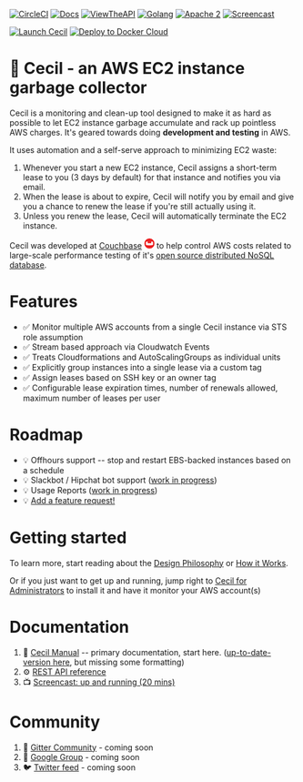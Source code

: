 [![CircleCI](https://circleci.com/gh/tleyden/cecil.svg?style=svg&circle-token=95a33d3c7729a0423eb4acdf306a8ebf398647d3)](https://circleci.com/gh/tleyden/cecil) [![Docs](https://img.shields.io/badge/Docs-latest-brightgreen.svg)](http://tleyden-misc.s3.amazonaws.com/cecil/index.html) [![ViewTheAPI](https://img.shields.io/badge/REST%20API-latest-brightgreen.svg)](http://cecil-assets.s3-website-us-east-1.amazonaws.com/swagger/)  [![Golang](https://img.shields.io/badge/Go-1.8-blue.svg)](https://golang.org/) [![Apache 2](https://img.shields.io/badge/license-Apache%202-blue.svg )](https://www.apache.org/licenses/LICENSE-2.0) [![Screencast](https://img.shields.io/badge/screencast-20mins-yellow.svg )](http://tleyden-misc.s3.amazonaws.com/cecil/CecilScreencastHD.mp4) 

[![Launch Cecil](https://s3.amazonaws.com/cloudformation-examples/cloudformation-launch-stack.png)](https://console.aws.amazon.com/cloudformation/home?region=us-east-1#/stacks/new?stackName=CecilRootStack&templateURL=http://tleyden-misc.s3.amazonaws.com/cecil/cecil-root.template) [![Deploy to Docker Cloud](https://files.cloud.docker.com/images/deploy-to-dockercloud.svg)](https://cloud.docker.com/stack/deploy/?repo=https://github.com/tleyden/cecil) 


# 🤖 Cecil - an AWS EC2 instance garbage collector

Cecil is a monitoring and clean-up tool designed to make it as hard as possible to let EC2 instance garbage accumulate and rack up pointless AWS charges.  It's geared towards doing **development and testing** in AWS.

It uses automation and a self-serve approach to minimizing EC2 waste:

1. Whenever you start a new EC2 instance, Cecil assigns a short-term lease to you (3 days by default) for that instance and notifies you via email.
1. When the lease is about to expire, Cecil will notify you by email and give you a chance to renew the lease if you're still actually using it.
1. Unless you renew the lease, Cecil will automatically terminate the EC2 instance.

Cecil was developed at [Couchbase](http://www.couchbase.com) [![Couchbase](docs/images/couchbase.png)](http://www.couchbase.com) to help control AWS costs related to large-scale performance testing of it's [open source distributed NoSQL database](https://developer.couchbase.com/documentation/server/current/architecture/architecture-intro.html).


# Features

* ✅ Monitor multiple AWS accounts from a single Cecil instance via STS role assumption
* ✅ Stream based approach via Cloudwatch Events
* ✅ Treats Cloudformations and AutoScalingGroups as individual units
* ✅ Explicitly group instances into a single lease via a custom tag
* ✅ Assign leases based on SSH key or an owner tag
* ✅ Configurable lease expiration times, number of renewals allowed, maximum number of leases per user

# Roadmap

* 💡 Offhours support -- stop and restart EBS-backed instances based on a schedule
* 💡 Slackbot / Hipchat bot support ([work in progress](https://github.com/tleyden/cecil/blob/master/docs/index.asciidoc#slack-integration))
* 💡 Usage Reports ([work in progress](https://github.com/tleyden/cecil/issues/122)) 
* 💡 [Add a feature request!](https://github.com/tleyden/cecil/issues/new)

# Getting started

To learn more, start reading about the [Design Philosophy](http://tleyden-misc.s3.amazonaws.com/cecil/index.html#_cecil_design) or [How it Works](http://tleyden-misc.s3.amazonaws.com/cecil/index.html#_cecil_for_administrators#_how_it_works).

Or if you just want to get up and running, jump right to [Cecil for Administrators](http://tleyden-misc.s3.amazonaws.com/cecil/index.html#_cecil_for_administrators) to install it and have it monitor your AWS account(s)

# Documentation

1. 📓 [Cecil Manual](http://tleyden-misc.s3.amazonaws.com/cecil/index.html) -- primary documentation, start here.  ([up-to-date-version here](docs/index.asciidoc), but missing some formatting)
1. ⚙ [REST API reference](http://cecil-assets.s3-website-us-east-1.amazonaws.com/swagger/)
1. 📺 [Screencast: up and running (20 mins)](http://tleyden-misc.s3.amazonaws.com/cecil/CecilScreencastHD.mp4)

# Community

1. 📰 [Gitter Community](https://gitter.im/tleyden/cecil) - coming soon
1. 📮 [Google Group]() - coming soon
1. 🐦 [Twitter feed]() - coming soon


